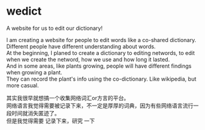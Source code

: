 # wedict
A website for us to edit our dictionary!

I am creating a website for people to edit words like a co-shared dictionary. <br>
Different people have different understanding about words. <br>
At the beginning, I planed to create a dictionary to editing networds, to edit when we create the netword, how we use and how long it lasted. <br>
And in some areas, like plants growing, people will have different findings when growing a plant. <br>
They can record the plant's info using the co-dictionary. Like wikipedia, but more casual.<br>



其实我很早就想搞一个收集网络词汇or方言的平台。<br>
网络语言我觉得需要被记录下来，不一定是厚厚的词典，因为有些网络语言流行一段时间就消失匿迹了。<br>
但是我觉得需要
记录下来，研究
一下

